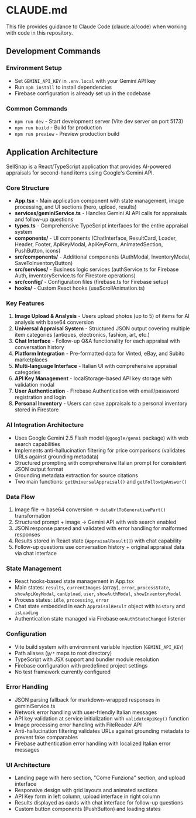 # CLAUDE.md

This file provides guidance to Claude Code (claude.ai/code) when working with code in this repository.

## Development Commands

### Environment Setup
- Set `GEMINI_API_KEY` in `.env.local` with your Gemini API key
- Run `npm install` to install dependencies
- Firebase configuration is already set up in the codebase

### Common Commands
- `npm run dev` - Start development server (Vite dev server on port 5173)
- `npm run build` - Build for production
- `npm run preview` - Preview production build

## Application Architecture

SellSnap is a React/TypeScript application that provides AI-powered appraisals for second-hand items using Google's Gemini API.

### Core Structure
- **App.tsx** - Main application component with state management, image processing, and UI sections (hero, upload, results)
- **services/geminiService.ts** - Handles Gemini AI API calls for appraisals and follow-up questions
- **types.ts** - Comprehensive TypeScript interfaces for the entire appraisal system
- **components/** - UI components (ChatInterface, ResultCard, Loader, Header, Footer, ApiKeyModal, ApiKeyForm, AnimatedSection, PushButton, icons)
- **src/components/** - Additional components (AuthModal, InventoryModal, SaveToInventoryButton)
- **src/services/** - Business logic services (authService.ts for Firebase Auth, inventoryService.ts for Firestore operations)
- **src/config/** - Configuration files (firebase.ts for Firebase setup)
- **hooks/** - Custom React hooks (useScrollAnimation.ts)

### Key Features
1. **Image Upload & Analysis** - Users upload photos (up to 5) of items for AI analysis with base64 conversion
2. **Universal Appraisal System** - Structured JSON output covering multiple item categories (antiques, electronics, fashion, art, etc.)
3. **Chat Interface** - Follow-up Q&A functionality for each appraisal with conversation history
4. **Platform Integration** - Pre-formatted data for Vinted, eBay, and Subito marketplaces
5. **Multi-language Interface** - Italian UI with comprehensive appraisal categories
6. **API Key Management** - localStorage-based API key storage with validation modal
7. **User Authentication** - Firebase Authentication with email/password registration and login
8. **Personal Inventory** - Users can save appraisals to a personal inventory stored in Firestore

### AI Integration Architecture
- Uses Google Gemini 2.5 Flash model (`@google/genai` package) with web search capabilities
- Implements anti-hallucination filtering for price comparisons (validates URLs against grounding metadata)
- Structured prompting with comprehensive Italian prompt for consistent JSON output format
- Grounding metadata extraction for source citations
- Two main functions: `getUniversalAppraisal()` and `getFollowUpAnswer()`

### Data Flow
1. Image file → base64 conversion → `dataUrlToGenerativePart()` transformation
2. Structured prompt + image → Gemini API with web search enabled
3. JSON response parsed and validated with error handling for malformed responses
4. Results stored in React state (`AppraisalResult[]`) with chat capability
5. Follow-up questions use conversation history + original appraisal data via chat interface

### State Management
- React hooks-based state management in App.tsx
- Main states: `results`, `currentImages` (array), `error`, `processState`, `showApiKeyModal`, `canUpload`, `user`, `showAuthModal`, `showInventoryModal`
- Process states: `idle`, `processing`, `error`
- Chat state embedded in each `AppraisalResult` object with `history` and `isLoading`
- Authentication state managed via Firebase `onAuthStateChanged` listener

### Configuration
- Vite build system with environment variable injection (`GEMINI_API_KEY`)
- Path aliases (`@/*` maps to root directory)
- TypeScript with JSX support and bundler module resolution
- Firebase configuration with predefined project settings
- No test framework currently configured

### Error Handling
- JSON parsing fallback for markdown-wrapped responses in geminiService.ts
- Network error handling with user-friendly Italian messages
- API key validation at service initialization with `validateApiKey()` function
- Image processing error handling with FileReader API
- Anti-hallucination filtering validates URLs against grounding metadata to prevent fake comparables
- Firebase authentication error handling with localized Italian error messages

### UI Architecture
- Landing page with hero section, "Come Funziona" section, and upload interface
- Responsive design with grid layouts and animated sections
- API Key form in left column, upload interface in right column
- Results displayed as cards with chat interface for follow-up questions
- Custom button components (PushButton) and loading states